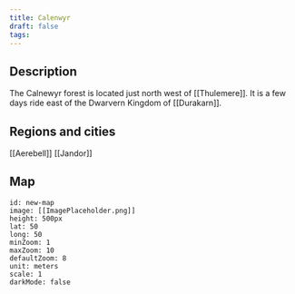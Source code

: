 ```yaml
---
title: Calenwyr
draft: false
tags:
---
```

## Description

The Calnewyr forest is located just north west of [[Thulemere]]. It is a few days ride east of the Dwarvern Kingdom of [[Durakarn]].
## Regions and cities
[[Aerebell]]
[[Jandor]]
## Map
```leaflet 
id: new-map 
image: [[ImagePlaceholder.png]] 
height: 500px 
lat: 50 
long: 50 
minZoom: 1 
maxZoom: 10 
defaultZoom: 8
unit: meters 
scale: 1 
darkMode: false
```




